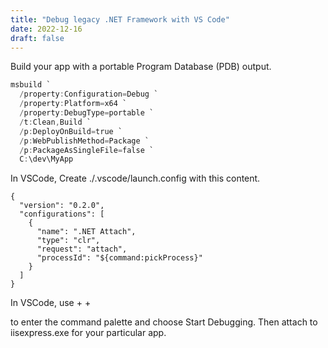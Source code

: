 ```yaml
---
title: "Debug legacy .NET Framework with VS Code"
date: 2022-12-16
draft: false
---
```


Build your app with a portable Program Database (PDB) output.

```powershell
msbuild `
  /property:Configuration=Debug `
  /property:Platform=x64 `
  /property:DebugType=portable `
  /t:Clean,Build `
  /p:DeployOnBuild=true `
  /p:WebPublishMethod=Package `
  /p:PackageAsSingleFile=false `
  C:\dev\MyApp
```

In VSCode, Create ./.vscode/launch.config with this content.
```
{
  "version": "0.2.0",
  "configurations": [
    {
      "name": ".NET Attach",
      "type": "clr",
      "request": "attach",
      "processId": "${command:pickProcess}"
    }
  ]
}
```

In VSCode, use <CTRL> + <SHIFT> + <P> to enter the command palette and choose Start Debugging. Then attach to iisexpress.exe for your particular app.